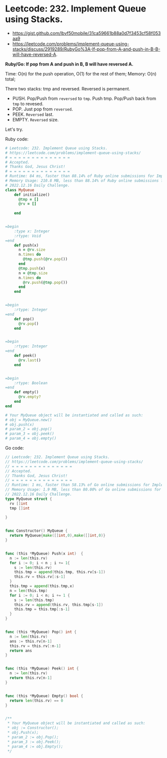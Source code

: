 # Leetcode: 232. Implement Queue using Stacks.

- https://gist.github.com/lbvf50mobile/31ca59661b88a0d7f3453cf58f053aa9
- https://leetcode.com/problems/implement-queue-using-stacks/discuss/2919289/RubyGo%3A-If-pop-from-A-and-push-in-B-B-will-have-reversed-A.

**Ruby/Go: If pop from A and push in B, B will have reversed A.**

Time: O(n) for the push operation, O(1) for the rest of them; Memory: O(n) total;

There two stacks: tmp and reversed. Reversed is permanent.

- PUSH. Pop/Push from `reversed` to `tmp`. Push tmp. Pop/Push back from `tmp` to revesed.
- POP. Just pop from `reversed`.
- PEEK. `Reversed` last.
- EMPTY. `Reversed` size.

Let's try.

Ruby code:
```Ruby
# Leetcode: 232. Implement Queue using Stacks.
# https://leetcode.com/problems/implement-queue-using-stacks/
# = = = = = = = = = = = = = =
# Accepted.
# Thanks God, Jesus Christ!
# = = = = = = = = = = = = = =
# Runtime: 84 ms, faster than 88.14% of Ruby online submissions for Implement Queue using Stacks.
# Memory Usage: 210.8 MB, less than 88.14% of Ruby online submissions for Implement Queue using Stacks.
# 2022.12.16 Daily Challenge.
class MyQueue
    def initialize()
      @tmp = []
      @rv = []
        
    end


=begin
    :type x: Integer
    :rtype: Void
=end
    def push(x)
      n = @rv.size
      n.times do 
        @tmp.push(@rv.pop())
      end
      @tmp.push(x)
      n = @tmp.size
      n.times do 
        @rv.push(@tmp.pop())
      end
    end


=begin
    :rtype: Integer
=end
    def pop()
      @rv.pop()
    end


=begin
    :rtype: Integer
=end
    def peek()
      @rv.last()
    end


=begin
    :rtype: Boolean
=end
    def empty()
      @rv.empty?
    end
end

# Your MyQueue object will be instantiated and called as such:
# obj = MyQueue.new()
# obj.push(x)
# param_2 = obj.pop()
# param_3 = obj.peek()
# param_4 = obj.empty()
```

Go code:
```Go
// Leetcode: 232. Implement Queue using Stacks.
// https://leetcode.com/problems/implement-queue-using-stacks/
// = = = = = = = = = = = = = =
// Accepted.
// Thanks God, Jesus Christ!
// = = = = = = = = = = = = = =
// Runtime: 1 ms, faster than 58.13% of Go online submissions for Implement Queue using Stacks.
// Memory Usage: 1.9 MB, less than 80.00% of Go online submissions for Implement Queue using Stacks.
// 2022.12.16 Daily Challenge.
type MyQueue struct {
  rv []int
  tmp []int
    
}


func Constructor() MyQueue {
  return MyQueue{make([]int,0),make([]int,0)}
}


func (this *MyQueue) Push(x int)  {
  n := len(this.rv)
  for i := 0; i < n ; i += 1{
    s := len(this.rv)
    this.tmp = append(this.tmp, this.rv[s-1])
    this.rv = this.rv[:s-1]
  }
  this.tmp = append(this.tmp,x)
  n = len(this.tmp)
  for i := 0; i < n; i += 1 {
    s := len(this.tmp)
    this.rv = append(this.rv, this.tmp[s-1])
    this.tmp = this.tmp[:s-1]
  }
}


func (this *MyQueue) Pop() int {
  n := len(this.rv)
  ans := this.rv[n-1]
  this.rv = this.rv[:n-1]
  return ans
}


func (this *MyQueue) Peek() int {
  n := len(this.rv)
  return this.rv[n-1]
}


func (this *MyQueue) Empty() bool {
  return len(this.rv) == 0
}


/**
 * Your MyQueue object will be instantiated and called as such:
 * obj := Constructor();
 * obj.Push(x);
 * param_2 := obj.Pop();
 * param_3 := obj.Peek();
 * param_4 := obj.Empty();
 */
```
